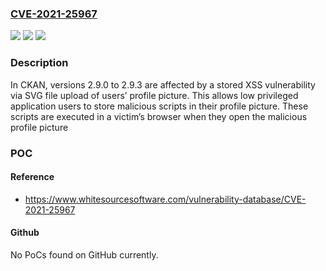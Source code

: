 ### [CVE-2021-25967](https://cve.mitre.org/cgi-bin/cvename.cgi?name=CVE-2021-25967)
![](https://img.shields.io/static/v1?label=Product&message=ckan&color=blue)
![](https://img.shields.io/static/v1?label=Version&message=%3E%3D%202.9.0%20&color=brighgreen)
![](https://img.shields.io/static/v1?label=Vulnerability&message=CWE-79%20Cross-site%20Scripting%20(XSS)&color=brighgreen)

### Description

In CKAN, versions 2.9.0 to 2.9.3 are affected by a stored XSS vulnerability via SVG file upload of users’ profile picture. This allows low privileged application users to store malicious scripts in their profile picture. These scripts are executed in a victim’s browser when they open the malicious profile picture

### POC

#### Reference
- https://www.whitesourcesoftware.com/vulnerability-database/CVE-2021-25967

#### Github
No PoCs found on GitHub currently.

